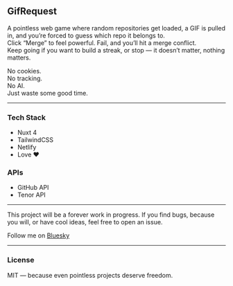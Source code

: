 ## GifRequest

A pointless web game where random repositories get loaded, a GIF is pulled in, and you’re forced to guess which repo it belongs to.  
Click “Merge” to feel powerful. Fail, and you’ll hit a merge conflict.  
Keep going if you want to build a streak, or stop — it doesn’t matter, nothing matters.  

No cookies.  
No tracking.  
No AI.  
Just waste some good time.  

---

### Tech Stack
- Nuxt 4  
- TailwindCSS  
- Netlify  
- Love ❤️  

### APIs
- GitHub API  
- Tenor API  

---

This project will be a forever work in progress. If you find bugs, because you will, or have cool ideas, feel free to open an issue.  

Follow me on [Bluesky](https://bsky.app/profile/matteogabriele.bsky.social)  

---

### License
MIT — because even pointless projects deserve freedom.  
